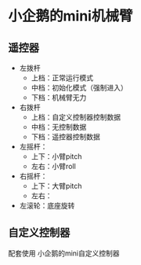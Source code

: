 # 小企鹅的mini机械臂
## 遥控器
- 左拨杆
    - 上档：正常运行模式
    - 中档：初始化模式（强制进入）
    - 下档：机械臂无力
- 右拨杆
    - 上档：自定义控制器控制数据
    - 中档：无控制数据
    - 下档：遥控器控制数据
- 左摇杆：
  - 上下：小臂pitch
  - 左右：小臂roll
- 右摇杆：
  - 上下：大臂pitch
  - 左右：
- 左滚轮：底座旋转

## 自定义控制器
配套使用 小企鹅的mini自定义控制器